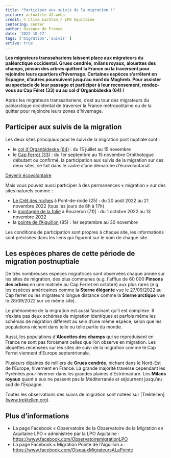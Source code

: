 ```yaml
---
title: "Participez aux suivis de la migration !"
picture: actualite-42.webp
credit: © Clive Lachlan / LPO Aquitaine
centering: center
author: Oiseaux de France
date: '2022-10-17'
tags: ['migration','suivis' ]
active: true
---
```


**Les migrateurs transsahariens laissent place aux migrateurs du paléarctique occidental. Grues cendrée, milans royaux, alouettes des champs, pinson des arbres quittent la France ou la traversent pour rejoindre leurs quartiers d’hivernage. Certaines espèces s’arrêtent en Espagne, d’autres poursuivent jusqu’au nord du Maghreb. Pour assister au spectacle de leur passage et participer à leur recensement, rendez-vous au Cap Féret (33) ou au col d'Organbidexka (64) !**

Après les migrateurs transsahariens, c’est au tour des migrateurs du paléarctique occidental de traverser la France métropolitaine ou de la quitter pour rejoindre leurs zones d’hivernage.

## Participer aux suivis de la migration

Les deux sites principaux pour le suivi de la migration post nuptiale sont :

- le [col d'Organbidexka (64)]( https://www.lpo.fr/lpo-locales/la-lpo-en-nouvelle-aquitaine/lpo-aquitaine/agenda-aquitaine/agenda-2022-aquitaine/participez-a-l-etude-de-la-migration-a-nos-cotes8) : du 15 juillet au 15 novembre
- le [Cap Ferret (33)]( https://www.lpo.fr/lpo-locales/la-lpo-en-nouvelle-aquitaine/lpo-aquitaine/agenda-aquitaine/agenda-2022-aquitaine/participez-a-l-etude-de-la-migration-a-nos-cotes7) : du 1er septembre au 15 novembre
Ornithologue débutant ou confirmé, la participation aux suivis de la migration sur ces deux sites, se fait dans le cadre d’une démarche d’écovolontariat.

<div style="align-center"><a href="<https://www.lpo.fr/lpo-locales/la-lpo-en-nouvelle-aquitaine/lpo-aquitaine/nos-publications/etude-de-la-migration"  target="_blank" class="v-btn v-btn--is-elevated  elevation-2 v-size--default success">Devenir écovolontaire</a></div>

Mais vous pouvez aussi participer à des permanences « migration » sur des sites naturels comme :

- [Le Crêt des roches](<https://www.lpo.fr/lpo-locales/lpo-bfc/agenda-bourgogne-franche-comte/agenda-2022-bourgogne-fc/doubs/permanence-migration-suivi-quotidien-de-la-migration-au-fort-des-roches>) à Pont-de-roide (25) : du 20 août 2022 au 21 novembre 2022 (tous les jours de 8h à 17h)
- la [montagne de la folie](https://www.lpo.fr/lpo-locales/lpo-bfc/agenda-bourgogne-franche-comte/agenda-2022-bourgogne-fc/saone-et-loire/decouverte-des-oiseaux-migrateurs-a-la-montagne-de-la-folie) à Bouzeron (71)] : du 1 octobre 2022 au 13 novembre 2022
- la [pointe de l’Aiguillon](https://vendee.lpo.fr/nos-actions/connaissances-naturalistes-et-actions-de-protection/migration-a-pointe-de-laiguillon/) (85) : 1er septembre au 30 novembre

Les conditions de participation sont propres à chaque site, les informations sont précisées dans les liens qui figurent sur le nom de chaque site.

## Les espèces phares de cette période de migration postnuptiale

De très nombreuses espèces migratrices sont observées chaque année sur les sites de migration, des plus communes (e.g. l'afflux de 60 000 **Pinsons des arbres** en une matinée au Cap Ferret en octobre) aux plus rares (e.g. les espèces américaines comme la **Sterne élégante** vue le 27/09/2022 au Cap ferret ou les migrateurs longue distance comme la **Sterne arctique** vue le 28/09/2022 sur ce même site).

Le phénomène de la migration est aussi fascinant qu’il est complexe. Il n’existe pas deux schémas de migration identiques et parfois même les schémas de migration diffèrent au sein d’une même espèce, selon que les populations nichent dans telle ou telle partie du monde.

Aussi, les populations d’**Alouettes des champs** qui se reproduisent en France ne sont pas forcément celles que l’on observe en migration. Les alouettes recensées sur les sites de suivi de la migration comme le Cap Ferret viennent d’Europe septentrionale.

Plusieurs dizaines de milliers de **Grues cendrée**, nichant dans le Nord-Est de l’Europe, hivernent en France. La grande majorité traverse cependant les Pyrénées pour hiverner dans les grandes plaines d’Estrémadure. Les **Milans royaux** quant à eux ne passent pas la Méditerranée et séjournent jusqu’au sud de l’Espagne.

Toutes les observations des suivis de migration sont notées sur [Trektellen] (www.trektellen.org).

## Plus d’informations

- La page Facebook « Observatoire de la Observatoire de la Migration en Aquitaine LPO » administrée par la LPO Aquitaine : <https://www.facebook.com/ObservatoiremigrationLPO>
- La page Facebook « Migration Pointe de l’Aiguillon » : <https://www.facebook.com/OiseauxMigrateursALaPointe>
